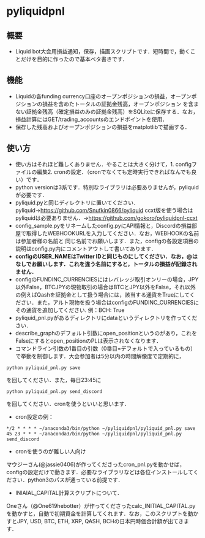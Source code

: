 # pyliquidpnl
## 概要
- Liquid bot大会用損益通知，保存，描画スクリプトです．短時間で，動くことだけを目的に作ったので基本ベタ書きです．
## 機能
- Liquidの各funding currency口座のオープンポジションの損益，オープンポジションの損益を含めたトータルの証拠金残高，オープンポジション
を含まない証拠金残高（確定損益のみの証拠金残高）をSQLiteに保存する．なお，損益計算にはGET/trading_accountsのエンドポイントを使用．
- 保存した残高およびオープンポジションの損益をmatplotlibで描画する．
## 使い方
- 使い方はそれほど難しくありません．やることは大きく分けて，1. configファイルの編集2. cronの設定．（cronでなくても定時実行できればなんでも良い）です．
- python versionは3系です．特別なライブラリは必要ありませんが，pyliquidが必要です．
- pyliquid.pyと同じディレクトリに置いてください．
pyliquid→https://github.com/Snufkin0866/pyliquid
ccxt版を使う場合はpyliquidは必要ありません．→https://github.com/gokoro/pyliquidpnl-ccxt
- config_sample.pyをリネームしたconfig.pyにAPI情報と，Discordの損益部屋で取得したWEBHOOKURLを入力してください．なお，WEBHOOKの名前は参加者様の名前と
同じ名前でお願いします．また，configの各設定項目の説明はconfig.py内にコメントアウトして書いてあります．
- **configのUSER_NAMEはTwitter IDと同じものにしてください．なお，@はなしでお願いします．これを違う名前にすると，トータルの損益が記録されません．**
- configのFUNDINC_CURRENCIESにはレバレッジ取引オンリーの場合，JPY以外False，BTCJPYの現物取引の場合はBTCとJPY以外をFalse，それ以外の例えばQashを証拠金として扱う場合には，該当する通貨をTrueにしてください．また，アルト現物を扱う場合はconfigのFUNDINC_CURRENCIESにその通貨を追加してください.
例：BCH: True
- pyliquid_pnl.pyがあるディレクトリにdataというディレクトリを作ってください．
- describe_graphのデフォルト引数にopen_positionというのがあり，これをFalseにするとopen_positionのPLは表示されなくなります．
- コマンドライン引数の1番目の引数（0番目=デフォルトで入っているもの）で挙動を制御します．大会参加者は5分以内の時間解像度で定期的に，
```
python pyliquid_pnl.py save
```
を回してください．また，毎日23:45に
```
python pyliquid_pnl.py send_discord
```
を回してください．cronを使うといいと思います．

- cron設定の例：
```
*/2 * * * * ~/anaconda3/bin/python ~/pyliquidpnl/pyliquid_pnl.py save
45 23 * * * ~/anaconda3/bin/python ~/pyliquidpnl/pyliquid_pnl.py send_discord
```

- cronを使うのが難しい人向け

マウジーさん(@jassie0406)が作ってくださったcron_pnl.pyを動かせば，configの設定だけで動きます．必要なライブラリなどは各位インストールしてください．python3のパスが通っている前提です．

- INIAIAL_CAPITAL計算スクリプトについて．

Oneさん（@One619hebotter）が作ってくださったcalc_INITIAL_CAPITAL.pyを動かすと，自動で初期資金を計算してくれます．なお，このスクリプトを動かすとJPY, USD, BTC, ETH, XRP, QASH, BCHの日本円時価合計額が出てきます．
